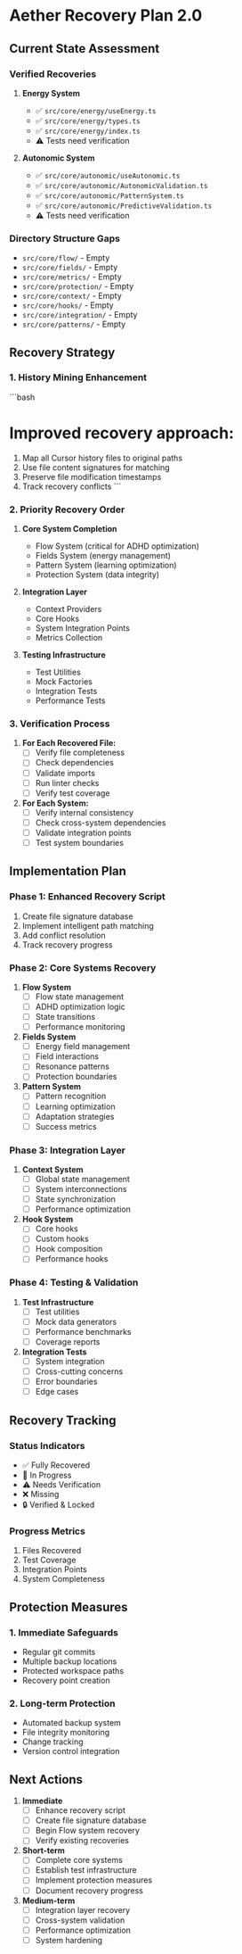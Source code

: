 # Aether Recovery Plan 2.0

## Current State Assessment

### Verified Recoveries
1. **Energy System**
   - ✅ `src/core/energy/useEnergy.ts`
   - ✅ `src/core/energy/types.ts`
   - ✅ `src/core/energy/index.ts`
   - ⚠️ Tests need verification

2. **Autonomic System**
   - ✅ `src/core/autonomic/useAutonomic.ts`
   - ✅ `src/core/autonomic/AutonomicValidation.ts`
   - ✅ `src/core/autonomic/PatternSystem.ts`
   - ✅ `src/core/autonomic/PredictiveValidation.ts`
   - ⚠️ Tests need verification

### Directory Structure Gaps
- `src/core/flow/` - Empty
- `src/core/fields/` - Empty
- `src/core/metrics/` - Empty
- `src/core/protection/` - Empty
- `src/core/context/` - Empty
- `src/core/hooks/` - Empty
- `src/core/integration/` - Empty
- `src/core/patterns/` - Empty

## Recovery Strategy

### 1. History Mining Enhancement
\`\`\`bash
# Improved recovery approach:
1. Map all Cursor history files to original paths
2. Use file content signatures for matching
3. Preserve file modification timestamps
4. Track recovery conflicts
\`\`\`

### 2. Priority Recovery Order
1. **Core System Completion**
   - Flow System (critical for ADHD optimization)
   - Fields System (energy management)
   - Pattern System (learning optimization)
   - Protection System (data integrity)

2. **Integration Layer**
   - Context Providers
   - Core Hooks
   - System Integration Points
   - Metrics Collection

3. **Testing Infrastructure**
   - Test Utilities
   - Mock Factories
   - Integration Tests
   - Performance Tests

### 3. Verification Process
1. **For Each Recovered File:**
   - [ ] Verify file completeness
   - [ ] Check dependencies
   - [ ] Validate imports
   - [ ] Run linter checks
   - [ ] Verify test coverage

2. **For Each System:**
   - [ ] Verify internal consistency
   - [ ] Check cross-system dependencies
   - [ ] Validate integration points
   - [ ] Test system boundaries

## Implementation Plan

### Phase 1: Enhanced Recovery Script
1. Create file signature database
2. Implement intelligent path matching
3. Add conflict resolution
4. Track recovery progress

### Phase 2: Core Systems Recovery
1. **Flow System**
   - [ ] Flow state management
   - [ ] ADHD optimization logic
   - [ ] State transitions
   - [ ] Performance monitoring

2. **Fields System**
   - [ ] Energy field management
   - [ ] Field interactions
   - [ ] Resonance patterns
   - [ ] Protection boundaries

3. **Pattern System**
   - [ ] Pattern recognition
   - [ ] Learning optimization
   - [ ] Adaptation strategies
   - [ ] Success metrics

### Phase 3: Integration Layer
1. **Context System**
   - [ ] Global state management
   - [ ] System interconnections
   - [ ] State synchronization
   - [ ] Performance optimization

2. **Hook System**
   - [ ] Core hooks
   - [ ] Custom hooks
   - [ ] Hook composition
   - [ ] Performance hooks

### Phase 4: Testing & Validation
1. **Test Infrastructure**
   - [ ] Test utilities
   - [ ] Mock data generators
   - [ ] Performance benchmarks
   - [ ] Coverage reports

2. **Integration Tests**
   - [ ] System integration
   - [ ] Cross-cutting concerns
   - [ ] Error boundaries
   - [ ] Edge cases

## Recovery Tracking

### Status Indicators
- ✅ Fully Recovered
- 🔄 In Progress
- ⚠️ Needs Verification
- ❌ Missing
- 🔒 Verified & Locked

### Progress Metrics
1. Files Recovered
2. Test Coverage
3. Integration Points
4. System Completeness

## Protection Measures

### 1. Immediate Safeguards
- Regular git commits
- Multiple backup locations
- Protected workspace paths
- Recovery point creation

### 2. Long-term Protection
- Automated backup system
- File integrity monitoring
- Change tracking
- Version control integration

## Next Actions

1. **Immediate**
   - [ ] Enhance recovery script
   - [ ] Create file signature database
   - [ ] Begin Flow system recovery
   - [ ] Verify existing recoveries

2. **Short-term**
   - [ ] Complete core systems
   - [ ] Establish test infrastructure
   - [ ] Implement protection measures
   - [ ] Document recovery progress

3. **Medium-term**
   - [ ] Integration layer recovery
   - [ ] Cross-system validation
   - [ ] Performance optimization
   - [ ] System hardening 